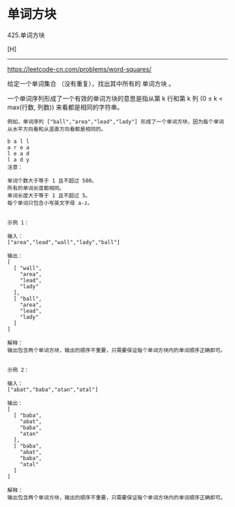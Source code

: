 # 单词方块

425.单词方块

[H]

---

https://leetcode-cn.com/problems/word-squares/

给定一个单词集合 （没有重复），找出其中所有的 单词方块 。  

一个单词序列形成了一个有效的单词方块的意思是指从第 k 行和第 k 列 (0 ≤ k < max(行数, 列数)) 来看都是相同的字符串。  

```
例如，单词序列 ["ball","area","lead","lady"] 形成了一个单词方块，因为每个单词从水平方向看和从竖直方向看都是相同的。

b a l l
a r e a
l e a d
l a d y
注意：

单词个数大于等于 1 且不超过 500。
所有的单词长度都相同。
单词长度大于等于 1 且不超过 5。
每个单词只包含小写英文字母 a-z。
 

示例 1：

输入：
["area","lead","wall","lady","ball"]

输出：
[
  [ "wall",
    "area",
    "lead",
    "lady"
  ],
  [ "ball",
    "area",
    "lead",
    "lady"
  ]
]

解释：
输出包含两个单词方块，输出的顺序不重要，只需要保证每个单词方块内的单词顺序正确即可。 
 

示例 2：

输入：
["abat","baba","atan","atal"]

输出：
[
  [ "baba",
    "abat",
    "baba",
    "atan"
  ],
  [ "baba",
    "abat",
    "baba",
    "atal"
  ]
]

解释：
输出包含两个单词方块，输出的顺序不重要，只需要保证每个单词方块内的单词顺序正确即可。 
```